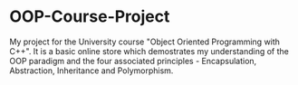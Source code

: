 # OOP-Course-Project
My project for the University course "Object Oriented Programming with C++".
It is a basic online store which demostrates my understanding of the OOP paradigm and the four associated principles - Encapsulation, Abstraction, Inheritance and Polymorphism.
